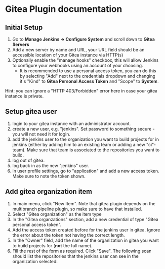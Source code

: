 # Gitea Plugin documentation

<!-- bare-bones, but better than nothing! -->

## Initial Setup

1. Go to **Manage Jenkins -> Configure System** and scroll down to **Gitea Servers**
2. Add a new server by name and URL, your URL field should be an accessible location of your Gitea instance via HTTP(s)
3. Optionally enable the "manage hooks" checkbox, this will allow Jenkins to configure your webhooks using an account of your choosing.
    - It is recommended to use a personal access token, you can do this by selecting "Add" next to the credentials dropdown and changing it's "Kind" to **Gitea Personal Access Token** and "Scope" to **System**.

Hint: you can ignore a "HTTP 403/Forbidden" error here in case your gitea instance is private.

## Setup gitea user

1. login to your gitea instance with an administrator account.
2. create a new user, e.g. "jenkins". Set password to something secure - you will not need it for login.
3. add the jenkins user to the organization you want to build projects for in jenkins (either by adding him to an existing team or adding a new "ci"-team). Make sure that team is associated to the repositories you want to build.
3. log out of gitea.
4. log back in as the new "jenkins" user.
5. in user profile settings, go to "application" and add a new access token. Make sure to note the token shown.

## Add gitea organization item

1. In main menu, click "New Item". Note that gitea plugin depends on the multibranch pipeline plugin, so make sure to have that installed.
2. Select "Gitea organization" as the item type
3. In the "Gitea organzations" section, add a new credential of type "Gitea personal access token".
4. Add the access token created before for the jenkins user in gitea. Ignore the error about the token not having the correct length.
5. In the "Owner" field, add the name of the organization in gitea you want to build projects for (**not** the full name).
6. Fill the rest of the form as required. Click "Save". The following scan should list the repositories that the jenkins user can see in the organization selected.
